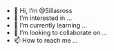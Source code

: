 - 👋 Hi, I’m @Sillasross
- 👀 I’m interested in ...
- 🌱 I’m currently learning ...
- 💞️ I’m looking to collaborate on ...
- 📫 How to reach me ...

<!---
Sillasross/Sillasross is a ✨ special ✨ repository because its `README.md` (this file) appears on your GitHub profile.
You can click the Preview link to take a look at your changes.
--->
